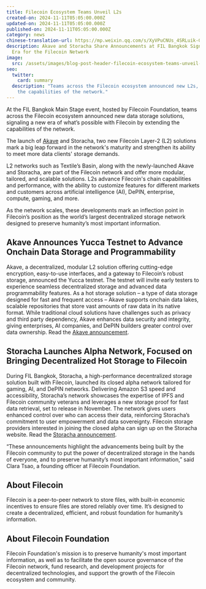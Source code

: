 ```yaml
---
title: Filecoin Ecosystem Teams Unveil L2s
created-on: 2024-11-11T05:05:00.000Z
updated-on: 2024-11-11T05:05:00.000Z
published-on: 2024-11-11T05:05:00.000Z
category: news
chinese-translation-url: https://mp.weixin.qq.com/s/XyVPuCNUs_4SRLuik-GCXg?token=519016850&lang=zh_CN
description: Akave and Storacha Share Announcements at FIL Bangkok Signaling New
  Era for the Filecoin Network
image:
  src: /assets/images/blog-post-header-filecoin-ecosystem-teams-unveil-l2s.webp
seo:
  twitter:
    card: summary
  description: "Teams across the Filecoin ecosystem announced new L2s, extending
    the capabilities of the network."
---
```


At the FIL Bangkok Main Stage event, hosted by Filecoin Foundation, teams across the Filecoin ecosystem announced new data storage solutions, signaling a new era of what’s possible with Filecoin by extending the capabilities of the network.

The launch of [Akave](/ecosystem-explorer/akave) and Storacha, two new Filecoin Layer-2 (L2) solutions mark a big leap forward in the network's maturity and strengthen its ability to meet more data clients' storage demands.

L2 networks such as Textile’s Basin, along with the newly-launched Akave and Storacha, are part of the Filecoin network and offer more modular, tailored, and scalable solutions. L2s advance Filecoin's chain capabilities and performance, with the ability to customize features for different markets and customers across artificial intelligence (AI), DePIN, enterprise, compute, gaming, and more.

As the network scales, these developments mark an inflection point in Filecoin’s position as the world’s largest decentralized storage network designed to preserve humanity’s most important information.

## Akave Announces Yucca Testnet to Advance Onchain Data Storage and Programmability

Akave, a decentralized, modular L2 solution offering cutting-edge encryption, easy-to-use interfaces, and a gateway to Filecoin’s robust storage, announced the Yucca testnet. The testnet will invite early testers to experience seamless decentralized storage and advanced data programmability features. As a hot storage solution – a type of data storage designed for fast and frequent access – Akave supports onchain data lakes, scalable repositories that store vast amounts of raw data in its native format. While traditional cloud solutions have challenges such as privacy and third party dependency, Akave enhances data security and integrity, giving enterprises, AI companies, and DePIN builders greater control over data ownership. Read the [Akave announcement](https://www.akave.ai/blog/akave-secures-3-45-million-to-accelerate-on-chain-data-management).

## Storacha Launches Alpha Network, Focused on Bringing Decentralized Hot Storage to Filecoin

During FIL Bangkok, Storacha, a high-performance decentralized storage solution built with Filecoin, launched its closed alpha network tailored for gaming, AI, and DePIN networks. Delivering Amazon S3 speed and accessibility, Storacha’s network showcases the expertise of IPFS and Filecoin community veterans and leverages a new storage proof for fast data retrieval, set to release in November. The network gives users enhanced control over who can access their data, reinforcing Storacha’s commitment to user empowerment and data sovereignty. Filecoin storage providers interested in joining the closed alpha can sign up on the Storacha website. Read the [Storacha announcement](https://medium.com/@storacha/storachas-alpha-network-ignites-unleashing-decentralized-hot-storage-on-filecoin-bddad58bd1be).

“These announcements highlight the advancements being built by the Filecoin community to put the power of decentralized storage in the hands of everyone, and to preserve humanity’s most important information,” said Clara Tsao, a founding officer at Filecoin Foundation.

## About Filecoin

Filecoin is a peer-to-peer network to store files, with built-in economic incentives to ensure files are stored reliably over time. It’s designed to create a decentralized, efficient, and robust foundation for humanity’s information.

## About Filecoin Foundation

Filecoin Foundation's mission is to preserve humanity's most important information, as well as to facilitate the open source governance of the Filecoin network, fund research, and development projects for decentralized technologies, and support the growth of the Filecoin ecosystem and community.
